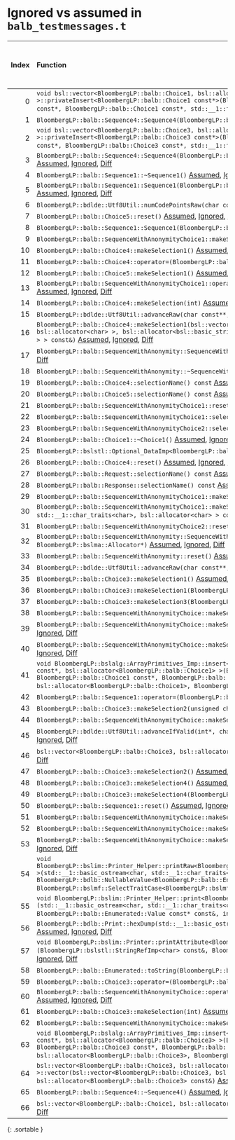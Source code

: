 # Ignored vs assumed in `balb_testmessages.t`

<script src="../sorttable.js"></script>
|   Index | Function                                                                                                                                                                                                                                                                                                                                                                                                                                                                   |   Difference in number of lines |   Function size difference in bytes | Number of lines in assumed build   | Number of bytes in assumed build   | Number of lines in ignored build   | Number of bytes in ignored build   |
|--------:|:---------------------------------------------------------------------------------------------------------------------------------------------------------------------------------------------------------------------------------------------------------------------------------------------------------------------------------------------------------------------------------------------------------------------------------------------------------------------------|--------------------------------:|------------------------------------:|:-----------------------------------|:-----------------------------------|:-----------------------------------|:-----------------------------------|
|       0 | `void bsl::vector<BloombergLP::balb::Choice1, bsl::allocator<BloombergLP::balb::Choice1> >::privateInsert<BloombergLP::balb::Choice1 const*>(BloombergLP::balb::Choice1 const*, BloombergLP::balb::Choice1 const*, BloombergLP::balb::Choice1 const*, std::__1::forward_iterator_tag const&)` [Assumed](0.assume.s.txt), [Ignored](0.none.s.txt), [Diff](0.diff.html)                                                                                                      |                              24 |                                  96 | 496                                | 4,301,648                          | 400                                | 4,301,760                          |
|       1 | `BloombergLP::balb::Sequence4::Sequence4(BloombergLP::bslma::Allocator*)` [Assumed](1.assume.s.txt), [Ignored](1.none.s.txt), [Diff](1.diff.html)                                                                                                                                                                                                                                                                                                                          |                              22 |                                 112 | 1,872                              | 4,248,480                          | 1,760                              | 4,248,352                          |
|       2 | `void bsl::vector<BloombergLP::balb::Choice3, bsl::allocator<BloombergLP::balb::Choice3> >::privateInsert<BloombergLP::balb::Choice3 const*>(BloombergLP::balb::Choice3 const*, BloombergLP::balb::Choice3 const*, BloombergLP::balb::Choice3 const*, std::__1::forward_iterator_tag const&)` [Assumed](2.assume.s.txt), [Ignored](2.none.s.txt), [Diff](2.diff.html)                                                                                                      |                              13 |                                  80 | 752                                | 4,307,232                          | 672                                | 4,307,056                          |
|       3 | `BloombergLP::balb::Sequence4::Sequence4(BloombergLP::balb::Sequence4 const&, BloombergLP::bslma::Allocator*)` [Assumed](3.assume.s.txt), [Ignored](3.none.s.txt), [Diff](3.diff.html)                                                                                                                                                                                                                                                                                     |                              11 |                                  16 | 2,128                              | 4,250,352                          | 2,112                              | 4,250,112                          |
|       4 | `BloombergLP::balb::Sequence1::~Sequence1()` [Assumed](4.assume.s.txt), [Ignored](4.none.s.txt), [Diff](4.diff.html)                                                                                                                                                                                                                                                                                                                                                       |                              10 |                                  64 | 592                                | 4,258,192                          | 528                                | 4,258,048                          |
|       5 | `BloombergLP::balb::Sequence1::Sequence1(BloombergLP::balb::Sequence1 const&, BloombergLP::bslma::Allocator*)` [Assumed](5.assume.s.txt), [Ignored](5.none.s.txt), [Diff](5.diff.html)                                                                                                                                                                                                                                                                                     |                               9 |                                  64 | 928                                | 4,257,264                          | 864                                | 4,257,184                          |
|       6 | `BloombergLP::bdlde::Utf8Util::numCodePointsRaw(char const*, unsigned long)` [Assumed](6.assume.s.txt), [Ignored](6.none.s.txt), [Diff](6.diff.html)                                                                                                                                                                                                                                                                                                                       |                               9 |                                  32 | 96                                 | 4,318,256                          | 64                                 | 4,318,512                          |
|       7 | `BloombergLP::balb::Choice5::reset()` [Assumed](7.assume.s.txt), [Ignored](7.none.s.txt), [Diff](7.diff.html)                                                                                                                                                                                                                                                                                                                                                              |                               7 |                                  16 | 160                                | 4,218,896                          | 144                                | 4,218,848                          |
|       8 | `BloombergLP::balb::Sequence1::Sequence1(BloombergLP::bslma::Allocator*)` [Assumed](8.assume.s.txt), [Ignored](8.none.s.txt), [Diff](8.diff.html)                                                                                                                                                                                                                                                                                                                          |                               6 |                                  48 | 880                                | 4,256,384                          | 832                                | 4,256,352                          |
|       9 | `BloombergLP::balb::SequenceWithAnonymityChoice1::makeSelection(int)` [Assumed](9.assume.s.txt), [Ignored](9.none.s.txt), [Diff](9.diff.html)                                                                                                                                                                                                                                                                                                                              |                               5 |                                   0 | 288                                | 4,215,712                          | 288                                | 4,215,664                          |
|      10 | `BloombergLP::balb::Choice4::makeSelection1()` [Assumed](10.assume.s.txt), [Ignored](10.none.s.txt), [Diff](10.diff.html)                                                                                                                                                                                                                                                                                                                                                  |                               4 |                                  16 | 176                                | 4,213,728                          | 160                                | 4,213,696                          |
|      11 | `BloombergLP::balb::Choice4::operator=(BloombergLP::balb::Choice4 const&)` [Assumed](11.assume.s.txt), [Ignored](11.none.s.txt), [Diff](11.diff.html)                                                                                                                                                                                                                                                                                                                      |                               4 |                                  16 | 192                                | 4,212,624                          | 176                                | 4,212,624                          |
|      12 | `BloombergLP::balb::Choice5::makeSelection1()` [Assumed](12.assume.s.txt), [Ignored](12.none.s.txt), [Diff](12.diff.html)                                                                                                                                                                                                                                                                                                                                                  |                               4 |                                  16 | 208                                | 4,219,152                          | 192                                | 4,219,088                          |
|      13 | `BloombergLP::balb::SequenceWithAnonymityChoice1::operator=(BloombergLP::balb::SequenceWithAnonymityChoice1 const&)` [Assumed](13.assume.s.txt), [Ignored](13.none.s.txt), [Diff](13.diff.html)                                                                                                                                                                                                                                                                            |                               4 |                                  16 | 176                                | 4,215,104                          | 160                                | 4,215,072                          |
|      14 | `BloombergLP::balb::Choice4::makeSelection(int)` [Assumed](14.assume.s.txt), [Ignored](14.none.s.txt), [Diff](14.diff.html)                                                                                                                                                                                                                                                                                                                                                |                               4 |                                   0 | 368                                | 4,213,360                          | 368                                | 4,213,328                          |
|      15 | `BloombergLP::bdlde::Utf8Util::advanceRaw(char const**, char const*, unsigned long, long)` [Assumed](15.assume.s.txt), [Ignored](15.none.s.txt), [Diff](15.diff.html)                                                                                                                                                                                                                                                                                                      |                               4 |                                   0 | 112                                | 4,316,272                          | 112                                | 4,316,528                          |
|      16 | `BloombergLP::balb::Choice4::makeSelection1(bsl::vector<bsl::basic_string<char, std::__1::char_traits<char>, bsl::allocator<char> >, bsl::allocator<bsl::basic_string<char, std::__1::char_traits<char>, bsl::allocator<char> > > > const&)` [Assumed](16.assume.s.txt), [Ignored](16.none.s.txt), [Diff](16.diff.html)                                                                                                                                                    |                               3 |                                  16 | 224                                | 4,212,816                          | 208                                | 4,212,800                          |
|      17 | `BloombergLP::balb::SequenceWithAnonymity::SequenceWithAnonymity(BloombergLP::bslma::Allocator*)` [Assumed](17.assume.s.txt), [Ignored](17.none.s.txt), [Diff](17.diff.html)                                                                                                                                                                                                                                                                                               |                               3 |                                  16 | 384                                | 4,264,432                          | 368                                | 4,264,192                          |
|      18 | `BloombergLP::balb::SequenceWithAnonymity::~SequenceWithAnonymity()` [Assumed](18.assume.s.txt), [Ignored](18.none.s.txt), [Diff](18.diff.html)                                                                                                                                                                                                                                                                                                                            |                               3 |                                  16 | 192                                | 4,265,200                          | 176                                | 4,264,944                          |
|      19 | `BloombergLP::balb::Choice4::selectionName() const` [Assumed](19.assume.s.txt), [Ignored](19.none.s.txt), [Diff](19.diff.html)                                                                                                                                                                                                                                                                                                                                             |                               3 |                                   0 | 32                                 | 4,214,480                          | 32                                 | 4,214,432                          |
|      20 | `BloombergLP::balb::Choice5::selectionName() const` [Assumed](20.assume.s.txt), [Ignored](20.none.s.txt), [Diff](20.diff.html)                                                                                                                                                                                                                                                                                                                                             |                               3 |                                   0 | 32                                 | 4,219,920                          | 32                                 | 4,219,840                          |
|      21 | `BloombergLP::balb::SequenceWithAnonymityChoice1::reset()` [Assumed](21.assume.s.txt), [Ignored](21.none.s.txt), [Diff](21.diff.html)                                                                                                                                                                                                                                                                                                                                      |                               3 |                                   0 | 64                                 | 4,215,648                          | 64                                 | 4,215,600                          |
|      22 | `BloombergLP::balb::SequenceWithAnonymityChoice1::selectionName() const` [Assumed](22.assume.s.txt), [Ignored](22.none.s.txt), [Diff](22.diff.html)                                                                                                                                                                                                                                                                                                                        |                               3 |                                   0 | 32                                 | 4,216,608                          | 32                                 | 4,216,560                          |
|      23 | `BloombergLP::balb::SequenceWithAnonymityChoice2::selectionName() const` [Assumed](23.assume.s.txt), [Ignored](23.none.s.txt), [Diff](23.diff.html)                                                                                                                                                                                                                                                                                                                        |                               3 |                                   0 | 32                                 | 4,264,000                          | 32                                 | 4,263,760                          |
|      24 | `BloombergLP::balb::Choice1::~Choice1()` [Assumed](24.assume.s.txt), [Ignored](24.none.s.txt), [Diff](24.diff.html)                                                                                                                                                                                                                                                                                                                                                        |                               2 |                                  16 | 240                                | 4,281,840                          | 224                                | 4,281,968                          |
|      25 | `BloombergLP::bslstl::Optional_DataImp<BloombergLP::balb::Choice1>::reset()` [Assumed](25.assume.s.txt), [Ignored](25.none.s.txt), [Diff](25.diff.html)                                                                                                                                                                                                                                                                                                                    |                               2 |                                  16 | 256                                | 4,281,584                          | 240                                | 4,281,728                          |
|      26 | `BloombergLP::balb::Choice4::reset()` [Assumed](26.assume.s.txt), [Ignored](26.none.s.txt), [Diff](26.diff.html)                                                                                                                                                                                                                                                                                                                                                           |                               2 |                                   0 | 144                                | 4,213,216                          | 144                                | 4,213,184                          |
|      27 | `BloombergLP::balb::Request::selectionName() const` [Assumed](27.assume.s.txt), [Ignored](27.none.s.txt), [Diff](27.diff.html)                                                                                                                                                                                                                                                                                                                                             |                               2 |                                   0 | 48                                 | 4,274,896                          | 48                                 | 4,274,624                          |
|      28 | `BloombergLP::balb::Response::selectionName() const` [Assumed](28.assume.s.txt), [Ignored](28.none.s.txt), [Diff](28.diff.html)                                                                                                                                                                                                                                                                                                                                            |                               2 |                                   0 | 48                                 | 4,277,216                          | 48                                 | 4,276,944                          |
|      29 | `BloombergLP::balb::SequenceWithAnonymityChoice1::makeSelection6()` [Assumed](29.assume.s.txt), [Ignored](29.none.s.txt), [Diff](29.diff.html)                                                                                                                                                                                                                                                                                                                             |                               2 |                                   0 | 112                                | 4,216,080                          | 112                                | 4,216,032                          |
|      30 | `BloombergLP::balb::SequenceWithAnonymityChoice1::makeSelection6(bsl::basic_string<char, std::__1::char_traits<char>, bsl::allocator<char> > const&)` [Assumed](30.assume.s.txt), [Ignored](30.none.s.txt), [Diff](30.diff.html)                                                                                                                                                                                                                                           |                               2 |                                   0 | 272                                | 4,215,376                          | 272                                | 4,215,328                          |
|      31 | `BloombergLP::balb::SequenceWithAnonymityChoice2::reset()` [Assumed](31.assume.s.txt), [Ignored](31.none.s.txt), [Diff](31.diff.html)                                                                                                                                                                                                                                                                                                                                      |                               1 |                                  16 | 208                                | 4,263,040                          | 192                                | 4,262,816                          |
|      32 | `BloombergLP::balb::SequenceWithAnonymity::SequenceWithAnonymity(BloombergLP::balb::SequenceWithAnonymity const&, BloombergLP::bslma::Allocator*)` [Assumed](32.assume.s.txt), [Ignored](32.none.s.txt), [Diff](32.diff.html)                                                                                                                                                                                                                                              |                               1 |                                   0 | 384                                | 4,264,816                          | 384                                | 4,264,560                          |
|      33 | `BloombergLP::balb::SequenceWithAnonymity::reset()` [Assumed](33.assume.s.txt), [Ignored](33.none.s.txt), [Diff](33.diff.html)                                                                                                                                                                                                                                                                                                                                             |                               1 |                                   0 | 192                                | 4,265,584                          | 192                                | 4,265,312                          |
|      34 | `BloombergLP::bdlde::Utf8Util::advanceRaw(char const**, char const*, long)` [Assumed](34.assume.s.txt), [Ignored](34.none.s.txt), [Diff](34.diff.html)                                                                                                                                                                                                                                                                                                                     |                               1 |                                   0 | 112                                | 4,316,160                          | 112                                | 4,316,416                          |
|      35 | `BloombergLP::balb::Choice3::makeSelection1()` [Assumed](35.assume.s.txt), [Ignored](35.none.s.txt), [Diff](35.diff.html)                                                                                                                                                                                                                                                                                                                                                  |                              -1 |                                   0 | 112                                | 4,237,712                          | 112                                | 4,237,632                          |
|      36 | `BloombergLP::balb::Choice3::makeSelection1(BloombergLP::balb::Sequence6 const&)` [Assumed](36.assume.s.txt), [Ignored](36.none.s.txt), [Diff](36.diff.html)                                                                                                                                                                                                                                                                                                               |                              -1 |                                   0 | 128                                | 4,236,368                          | 128                                | 4,236,288                          |
|      37 | `BloombergLP::balb::Choice3::makeSelection3(BloombergLP::balb::CustomString const&)` [Assumed](37.assume.s.txt), [Ignored](37.none.s.txt), [Diff](37.diff.html)                                                                                                                                                                                                                                                                                                            |                              -1 |                                   0 | 288                                | 4,236,608                          | 288                                | 4,236,528                          |
|      38 | `BloombergLP::balb::SequenceWithAnonymityChoice::makeSelection1()` [Assumed](38.assume.s.txt), [Ignored](38.none.s.txt), [Diff](38.diff.html)                                                                                                                                                                                                                                                                                                                              |                              -1 |                                   0 | 112                                | 4,241,056                          | 112                                | 4,240,960                          |
|      39 | `BloombergLP::balb::SequenceWithAnonymityChoice::makeSelection1(BloombergLP::balb::Sequence6 const&)` [Assumed](39.assume.s.txt), [Ignored](39.none.s.txt), [Diff](39.diff.html)                                                                                                                                                                                                                                                                                           |                              -1 |                                   0 | 128                                | 4,239,712                          | 128                                | 4,239,616                          |
|      40 | `BloombergLP::balb::SequenceWithAnonymityChoice::makeSelection3(BloombergLP::balb::CustomString const&)` [Assumed](40.assume.s.txt), [Ignored](40.none.s.txt), [Diff](40.diff.html)                                                                                                                                                                                                                                                                                        |                              -1 |                                   0 | 288                                | 4,239,952                          | 288                                | 4,239,856                          |
|      41 | `void BloombergLP::bslalg::ArrayPrimitives_Imp::insert<BloombergLP::balb::Choice1, BloombergLP::balb::Choice1 const*, bsl::allocator<BloombergLP::balb::Choice1> >(BloombergLP::balb::Choice1*, BloombergLP::balb::Choice1*, BloombergLP::balb::Choice1 const*, BloombergLP::balb::Choice1 const*, unsigned long, bsl::allocator<BloombergLP::balb::Choice1>, BloombergLP::bslmf::MetaInt<1>*)` [Assumed](41.assume.s.txt), [Ignored](41.none.s.txt), [Diff](41.diff.html) |                              -1 |                                   0 | 576                                | 4,302,448                          | 576                                | 4,302,464                          |
|      42 | `BloombergLP::balb::Sequence1::operator=(BloombergLP::balb::Sequence1 const&)` [Assumed](42.assume.s.txt), [Ignored](42.none.s.txt), [Diff](42.diff.html)                                                                                                                                                                                                                                                                                                                  |                              -2 |                                  16 | 544                                | 4,258,784                          | 528                                | 4,258,576                          |
|      43 | `BloombergLP::balb::Choice3::makeSelection2(unsigned char)` [Assumed](43.assume.s.txt), [Ignored](43.none.s.txt), [Diff](43.diff.html)                                                                                                                                                                                                                                                                                                                                     |                              -2 |                                   0 | 112                                | 4,236,496                          | 112                                | 4,236,416                          |
|      44 | `BloombergLP::balb::SequenceWithAnonymityChoice::makeSelection2(unsigned char)` [Assumed](44.assume.s.txt), [Ignored](44.none.s.txt), [Diff](44.diff.html)                                                                                                                                                                                                                                                                                                                 |                              -2 |                                   0 | 112                                | 4,239,840                          | 112                                | 4,239,744                          |
|      45 | `BloombergLP::bdlde::Utf8Util::advanceIfValid(int*, char const**, char const*, unsigned long, long)` [Assumed](45.assume.s.txt), [Ignored](45.none.s.txt), [Diff](45.diff.html)                                                                                                                                                                                                                                                                                            |                              -2 |                                   0 | 528                                | 4,315,632                          | 528                                | 4,315,888                          |
|      46 | `bsl::vector<BloombergLP::balb::Choice3, bsl::allocator<BloombergLP::balb::Choice3> >::~vector()` [Assumed](46.assume.s.txt), [Ignored](46.none.s.txt), [Diff](46.diff.html)                                                                                                                                                                                                                                                                                               |                              -2 |                                   0 | 160                                | 4,280,992                          | 160                                | 4,280,944                          |
|      47 | `BloombergLP::balb::Choice3::makeSelection2()` [Assumed](47.assume.s.txt), [Ignored](47.none.s.txt), [Diff](47.diff.html)                                                                                                                                                                                                                                                                                                                                                  |                              -3 |                                   0 | 96                                 | 4,237,824                          | 96                                 | 4,237,744                          |
|      48 | `BloombergLP::balb::Choice3::makeSelection4()` [Assumed](48.assume.s.txt), [Ignored](48.none.s.txt), [Diff](48.diff.html)                                                                                                                                                                                                                                                                                                                                                  |                              -3 |                                   0 | 112                                | 4,238,064                          | 112                                | 4,237,968                          |
|      49 | `BloombergLP::balb::Choice3::makeSelection4(BloombergLP::balb::CustomInt const&)` [Assumed](49.assume.s.txt), [Ignored](49.none.s.txt), [Diff](49.diff.html)                                                                                                                                                                                                                                                                                                               |                              -3 |                                   0 | 128                                | 4,236,896                          | 128                                | 4,236,816                          |
|      50 | `BloombergLP::balb::Sequence1::reset()` [Assumed](50.assume.s.txt), [Ignored](50.none.s.txt), [Diff](50.diff.html)                                                                                                                                                                                                                                                                                                                                                         |                              -3 |                                   0 | 352                                | 4,259,328                          | 352                                | 4,259,104                          |
|      51 | `BloombergLP::balb::SequenceWithAnonymityChoice::makeSelection2()` [Assumed](51.assume.s.txt), [Ignored](51.none.s.txt), [Diff](51.diff.html)                                                                                                                                                                                                                                                                                                                              |                              -3 |                                   0 | 96                                 | 4,241,168                          | 96                                 | 4,241,072                          |
|      52 | `BloombergLP::balb::SequenceWithAnonymityChoice::makeSelection4()` [Assumed](52.assume.s.txt), [Ignored](52.none.s.txt), [Diff](52.diff.html)                                                                                                                                                                                                                                                                                                                              |                              -3 |                                   0 | 112                                | 4,241,408                          | 112                                | 4,241,296                          |
|      53 | `BloombergLP::balb::SequenceWithAnonymityChoice::makeSelection4(BloombergLP::balb::CustomInt const&)` [Assumed](53.assume.s.txt), [Ignored](53.none.s.txt), [Diff](53.diff.html)                                                                                                                                                                                                                                                                                           |                              -3 |                                   0 | 128                                | 4,240,240                          | 128                                | 4,240,144                          |
|      54 | `void BloombergLP::bslim::Printer_Helper::printRaw<BloombergLP::bdlb::NullableValue<BloombergLP::balb::Enumerated::Value> >(std::__1::basic_ostream<char, std::__1::char_traits<char> >&, BloombergLP::bdlb::NullableValue<BloombergLP::balb::Enumerated::Value> const&, int, int, BloombergLP::bslmf::SelectTraitCase<BloombergLP::bslmf::SelectTrait_False>)` [Assumed](54.assume.s.txt), [Ignored](54.none.s.txt), [Diff](54.diff.html)                                 |                              -3 |                                   0 | 192                                | 4,286,256                          | 192                                | 4,286,384                          |
|      55 | `void BloombergLP::bslim::Printer_Helper::print<BloombergLP::balb::Enumerated::Value const*>(std::__1::basic_ostream<char, std::__1::char_traits<char> >&, BloombergLP::balb::Enumerated::Value const* const&, BloombergLP::balb::Enumerated::Value const* const&, int, int)` [Assumed](55.assume.s.txt), [Ignored](55.none.s.txt), [Diff](55.diff.html)                                                                                                                   |                              -4 |                                 -16 | 240                                | 4,285,152                          | 256                                | 4,285,264                          |
|      56 | `BloombergLP::bdlb::Print::hexDump(std::__1::basic_ostream<char, std::__1::char_traits<char> >&, char const*, int)` [Assumed](56.assume.s.txt), [Ignored](56.none.s.txt), [Diff](56.diff.html)                                                                                                                                                                                                                                                                             |                              -4 |                                 -32 | 1,024                              | 4,311,024                          | 1,056                              | 4,311,104                          |
|      57 | `void BloombergLP::bslim::Printer::printAttribute<BloombergLP::balb::Enumerated::Value>(BloombergLP::bslstl::StringRefImp<char> const&, BloombergLP::balb::Enumerated::Value const&) const` [Assumed](57.assume.s.txt), [Ignored](57.none.s.txt), [Diff](57.diff.html)                                                                                                                                                                                                     |                              -5 |                                   0 | 144                                | 4,280,736                          | 144                                | 4,280,704                          |
|      58 | `BloombergLP::balb::Enumerated::toString(BloombergLP::balb::Enumerated::Value)` [Assumed](58.assume.s.txt), [Ignored](58.none.s.txt), [Diff](58.diff.html)                                                                                                                                                                                                                                                                                                                 |                              -5 |                                 -16 | 16                                 | 4,214,720                          | 32                                 | 4,214,672                          |
|      59 | `BloombergLP::balb::Choice3::operator=(BloombergLP::balb::Choice3 const&)` [Assumed](59.assume.s.txt), [Ignored](59.none.s.txt), [Diff](59.diff.html)                                                                                                                                                                                                                                                                                                                      |                              -7 |                                   0 | 496                                | 4,235,872                          | 496                                | 4,235,792                          |
|      60 | `BloombergLP::balb::SequenceWithAnonymityChoice::operator=(BloombergLP::balb::SequenceWithAnonymityChoice const&)` [Assumed](60.assume.s.txt), [Ignored](60.none.s.txt), [Diff](60.diff.html)                                                                                                                                                                                                                                                                              |                              -7 |                                   0 | 496                                | 4,239,216                          | 496                                | 4,239,120                          |
|      61 | `BloombergLP::balb::Choice3::makeSelection(int)` [Assumed](61.assume.s.txt), [Ignored](61.none.s.txt), [Diff](61.diff.html)                                                                                                                                                                                                                                                                                                                                                |                              -9 |                                 -16 | 592                                | 4,237,120                          | 608                                | 4,237,024                          |
|      62 | `BloombergLP::balb::SequenceWithAnonymityChoice::makeSelection(int)` [Assumed](62.assume.s.txt), [Ignored](62.none.s.txt), [Diff](62.diff.html)                                                                                                                                                                                                                                                                                                                            |                              -9 |                                 -16 | 592                                | 4,240,464                          | 608                                | 4,240,352                          |
|      63 | `void BloombergLP::bslalg::ArrayPrimitives_Imp::insert<BloombergLP::balb::Choice3, BloombergLP::balb::Choice3 const*, bsl::allocator<BloombergLP::balb::Choice3> >(BloombergLP::balb::Choice3*, BloombergLP::balb::Choice3*, BloombergLP::balb::Choice3 const*, BloombergLP::balb::Choice3 const*, unsigned long, bsl::allocator<BloombergLP::balb::Choice3>, BloombergLP::bslmf::MetaInt<1>*)` [Assumed](63.assume.s.txt), [Ignored](63.none.s.txt), [Diff](63.diff.html) |                             -12 |                                 -16 | 688                                | 4,307,984                          | 704                                | 4,308,048                          |
|      64 | `bsl::vector<BloombergLP::balb::Choice3, bsl::allocator<BloombergLP::balb::Choice3> >::vector(bsl::vector<BloombergLP::balb::Choice3, bsl::allocator<BloombergLP::balb::Choice3> > const&, bsl::allocator<BloombergLP::balb::Choice3> const&)` [Assumed](64.assume.s.txt), [Ignored](64.none.s.txt), [Diff](64.diff.html)                                                                                                                                                  |                             -49 |                                -192 | 176                                | 4,281,408                          | 368                                | 4,281,360                          |
|      65 | `BloombergLP::balb::Sequence4::~Sequence4()` [Assumed](65.assume.s.txt), [Ignored](65.none.s.txt), [Diff](65.diff.html)                                                                                                                                                                                                                                                                                                                                                    |                             -66 |                                -224 | 720                                | 4,252,480                          | 944                                | 4,252,224                          |
|      66 | `bsl::vector<BloombergLP::balb::Choice1, bsl::allocator<BloombergLP::balb::Choice1> >::~vector()` [Assumed](66.assume.s.txt), [Ignored](66.none.s.txt), [Diff](66.diff.html)                                                                                                                                                                                                                                                                                               |                             -71 |                                -240 | 80                                 | 4,279,536                          | 320                                | 4,279,264                          |
{: .sortable }
